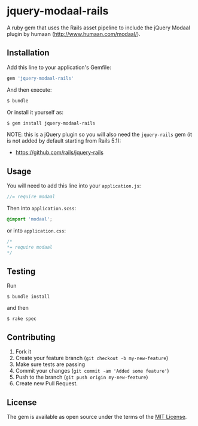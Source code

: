 # jquery-modaal-rails
A ruby gem that uses the Rails asset pipeline to include the jQuery Modaal plugin by humaan
(http://www.humaan.com/modaal/).


## Installation
Add this line to your application's Gemfile:

```ruby
gem 'jquery-modaal-rails'
```

And then execute:
```bash
$ bundle
```

Or install it yourself as:
```bash
$ gem install jquery-modaal-rails
```

NOTE: this is a jQuery plugin so you will also need the `jquery-rails` gem (it is not added by default starting from Rails 5.1):

* https://github.com/rails/jquery-rails

## Usage
You will need to add this line into your `application.js`:

```javascript
//= require modaal
```

Then into `application.scss`:

```scss
@import 'modaal';
```

or into `application.css`:

```css
/*
*= require modaal
*/
```

## Testing

Run

```console
$ bundle install
```

and then

```console
$ rake spec
```

## Contributing
1. Fork it
2. Create your feature branch (`git checkout -b my-new-feature`)
3. Make sure tests are passing
4. Commit your changes (`git commit -am 'Added some feature'`)
5. Push to the branch (`git push origin my-new-feature`)
6. Create new Pull Request.

## License
The gem is available as open source under the terms of the [MIT License](https://opensource.org/licenses/MIT).
